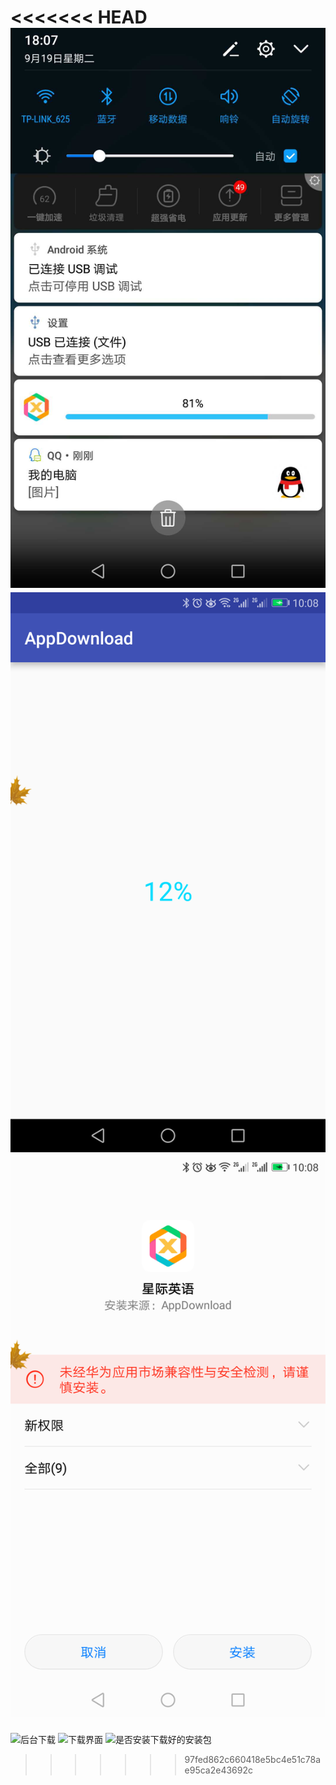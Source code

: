 <<<<<<< HEAD
![image](https://github.com/githubwwj/AppUpgrade/blob/master/demo_images/background_download.png)
![image](https://github.com/githubwwj/AppUpgrade/blob/master/下载界面.png)
![image](https://github.com/githubwwj/AppUpgrade/blob/master/是否安装下载好的安装包.png)
=======
![后台下载](https://github.com/githubwwj/AppUpgrade/demo_images/background_download.png)
![下载界面](https://github.com/githubwwj/AppUpgrade/demo_images/下载界面.png)
![是否安装下载好的安装包](https://github.com/githubwwj/AppUpgrade/demo_images/是否安装下载好的安装包.png)
>>>>>>> 97fed862c660418e5bc4e51c78ae95ca2e43692c
